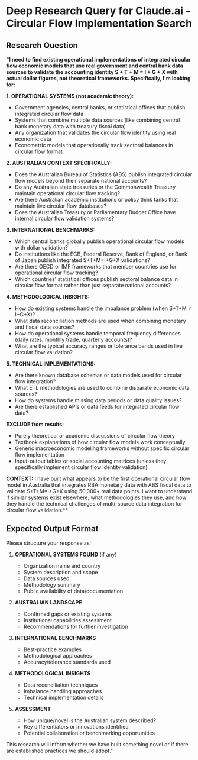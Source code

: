 # Deep Research Query for Claude.ai - Circular Flow Implementation Search

## Research Question

**"I need to find existing operational implementations of integrated circular flow economic models that use real government and central bank data sources to validate the accounting identity S + T + M = I + G + X with actual dollar figures, not theoretical frameworks. Specifically, I'm looking for:**

**1. OPERATIONAL SYSTEMS (not academic theory):**
- Government agencies, central banks, or statistical offices that publish integrated circular flow data
- Systems that combine multiple data sources (like combining central bank monetary data with treasury fiscal data)
- Any organization that validates the circular flow identity using real economic data
- Econometric models that operationally track sectoral balances in circular flow format

**2. AUSTRALIAN CONTEXT SPECIFICALLY:**
- Does the Australian Bureau of Statistics (ABS) publish integrated circular flow models beyond their separate national accounts?
- Do any Australian state treasuries or the Commonwealth Treasury maintain operational circular flow tracking?
- Are there Australian academic institutions or policy think tanks that maintain live circular flow databases?
- Does the Australian Treasury or Parliamentary Budget Office have internal circular flow validation systems?

**3. INTERNATIONAL BENCHMARKS:**
- Which central banks globally publish operational circular flow models with dollar validation?
- Do institutions like the ECB, Federal Reserve, Bank of England, or Bank of Japan publish integrated S+T+M=I+G+X validations?
- Are there OECD or IMF frameworks that member countries use for operational circular flow tracking?
- Which countries' statistical offices publish sectoral balance data in circular flow format rather than just separate national accounts?

**4. METHODOLOGICAL INSIGHTS:**
- How do existing systems handle the imbalance problem (when S+T+M ≠ I+G+X)?
- What data reconciliation methods are used when combining monetary and fiscal data sources?
- How do operational systems handle temporal frequency differences (daily rates, monthly trade, quarterly accounts)?
- What are the typical accuracy ranges or tolerance bands used in live circular flow validation?

**5. TECHNICAL IMPLEMENTATIONS:**
- Are there known database schemas or data models used for circular flow integration?
- What ETL methodologies are used to combine disparate economic data sources?
- How do systems handle missing data periods or data quality issues?
- Are there established APIs or data feeds for integrated circular flow data?

**EXCLUDE from results:**
- Purely theoretical or academic discussions of circular flow theory
- Textbook explanations of how circular flow models work conceptually
- Generic macroeconomic modeling frameworks without specific circular flow implementation
- Input-output tables or social accounting matrices (unless they specifically implement circular flow identity validation)

**CONTEXT:** I have built what appears to be the first operational circular flow model in Australia that integrates RBA monetary data with ABS fiscal data to validate S+T+M=I+G+X using 50,000+ real data points. I want to understand if similar systems exist elsewhere, what methodologies they use, and how they handle the technical challenges of multi-source data integration for circular flow validation.**

## Expected Output Format

Please structure your response as:

1. **OPERATIONAL SYSTEMS FOUND** (if any)
   - Organization name and country
   - System description and scope
   - Data sources used
   - Methodology summary
   - Public availability of data/documentation

2. **AUSTRALIAN LANDSCAPE**
   - Confirmed gaps or existing systems
   - Institutional capabilities assessment
   - Recommendations for further investigation

3. **INTERNATIONAL BENCHMARKS**
   - Best-practice examples
   - Methodological approaches
   - Accuracy/tolerance standards used

4. **METHODOLOGICAL INSIGHTS**
   - Data reconciliation techniques
   - Imbalance handling approaches
   - Technical implementation details

5. **ASSESSMENT**
   - How unique/novel is the Australian system described?
   - Key differentiators or innovations identified
   - Potential collaboration or benchmarking opportunities

This research will inform whether we have built something novel or if there are established practices we should adopt."